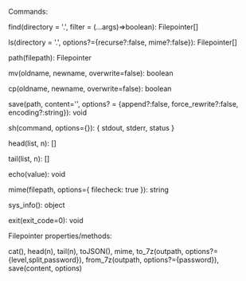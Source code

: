 Commands:

find(directory = '.', filter = (...args)=>boolean): Filepointer[]

ls(directory = '.', options?={recurse?:false, mime?:false}): Filepointer[]

path(filepath): Filepointer

mv(oldname, newname, overwrite=false): boolean

cp(oldname, newname, overwrite=false): boolean

save(path, content='', options? = {append?:false, force_rewrite?:false, encoding?:string}): void

sh(command, options={}): { stdout, stderr, status }

head(list, n): <any>[]

tail(list, n): <any>[]

echo(value): void

mime(filepath, options={ filecheck: true }): string

sys_info(): object

exit(exit_code=0): void


Filepointer properties/methods:

cat(), head(n), tail(n), toJSON(), mime, to_7z(outpath, options?={level,split,password}), from_7z(outpath, options?={password}), save(content, options)
